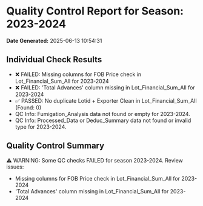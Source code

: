 # Quality Control Report for Season: 2023-2024

**Date Generated:** 2025-06-13 10:54:31

## Individual Check Results
- ❌ FAILED: Missing columns for FOB Price check in Lot_Financial_Sum_All for 2023-2024
- ❌ FAILED: 'Total Advances' column missing in Lot_Financial_Sum_All for 2023-2024
- ✅ PASSED: No duplicate Lotid + Exporter Clean in Lot_Financial_Sum_All (Found: 0)
- QC Info: Fumigation_Analysis data not found or empty for 2023-2024.
- QC Info: Processed_Data or Deduc_Summary data not found or invalid type for 2023-2024.

## Quality Control Summary
⚠️ WARNING: Some QC checks FAILED for season 2023-2024. Review issues:
  - Missing columns for FOB Price check in Lot_Financial_Sum_All for 2023-2024
  - 'Total Advances' column missing in Lot_Financial_Sum_All for 2023-2024

